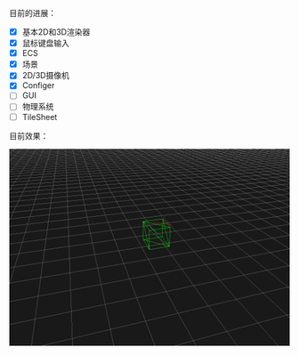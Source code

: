 目前的进展：

- [x] 基本2D和3D渲染器
- [x] 鼠标键盘输入
- [x] ECS
- [x] 场景
- [x] 2D/3D摄像机
- [x] Configer
- [ ] GUI
- [ ] 物理系统
- [ ] TileSheet

目前效果：

![snapshots](./snapshots/snapshot.png)